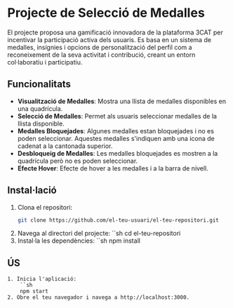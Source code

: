 # Projecte de Selecció de Medalles

El projecte proposa una gamificació innovadora de la plataforma 3CAT per incentivar la participació activa dels usuaris. Es basa en un sistema de medalles, insígnies i opcions de personalització del perfil com a reconeixement de la seva activitat i contribució, creant un entorn col·laboratiu i participatiu.

## Funcionalitats

- **Visualització de Medalles**: Mostra una llista de medalles disponibles en una quadrícula.
- **Selecció de Medalles**: Permet als usuaris seleccionar medalles de la llista disponible.
- **Medalles Bloquejades**: Algunes medalles estan bloquejades i no es poden seleccionar. Aquestes medalles s'indiquen amb una icona de cadenat a la cantonada superior.
- **Desbloqueig de Medalles**: Les medalles bloquejades es mostren a la quadrícula però no es poden seleccionar.
- **Efecte Hover**: Efecte de hover a les medalles i a la barra de nivell.

## Instal·lació

1. Clona el repositori:
   ```sh
   git clone https://github.com/el-teu-usuari/el-teu-repositori.git

2. Navega al directori del projecte:
    ``sh
    cd el-teu-repositori
3. Instal·la les dependències:
    ``sh
    npm install

## ÚS
    1. Inicia l'aplicació:
        ``sh
        npm start
    2. Obre el teu navegador i navega a http://localhost:3000.

